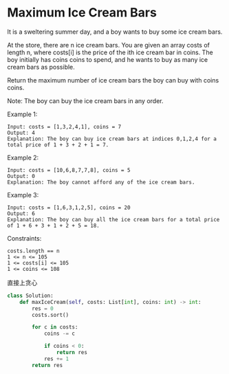 # Maximum Ice Cream Bars

It is a sweltering summer day, and a boy wants to buy some ice cream bars.

At the store, there are n ice cream bars. You are given an array costs of length n, where costs[i] is the price of the ith ice cream bar in coins. The boy initially has coins coins to spend, and he wants to buy as many ice cream bars as possible.

Return the maximum number of ice cream bars the boy can buy with coins coins.

Note: The boy can buy the ice cream bars in any order.

Example 1:

```
Input: costs = [1,3,2,4,1], coins = 7
Output: 4
Explanation: The boy can buy ice cream bars at indices 0,1,2,4 for a total price of 1 + 3 + 2 + 1 = 7.
```

Example 2:

```
Input: costs = [10,6,8,7,7,8], coins = 5
Output: 0
Explanation: The boy cannot afford any of the ice cream bars.
```

Example 3:

```
Input: costs = [1,6,3,1,2,5], coins = 20
Output: 6
Explanation: The boy can buy all the ice cream bars for a total price of 1 + 6 + 3 + 1 + 2 + 5 = 18.
```

Constraints:

```
costs.length == n
1 <= n <= 105
1 <= costs[i] <= 105
1 <= coins <= 108
```

直接上贪心

```python
class Solution:
    def maxIceCream(self, costs: List[int], coins: int) -> int:
        res = 0
        costs.sort()

        for c in costs:
            coins -= c

            if coins < 0:
                return res
            res += 1
        return res
```
